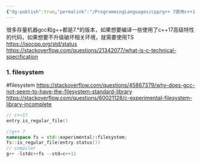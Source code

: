```yaml
---
{"dg-publish":true,"permalink":"/ProgrammingLanguages/cpp/g++ 7使用c++14 c++17高级特性/","noteIcon":"3"}
---
```


很多存量机器gcc和g++都是7.\*的版本，如果想要编译一些使用了c++17高级特性的代码，如果想要不升级破坏相关环境，就需要使用TS
https://isocpp.org/std/status
https://stackoverflow.com/questions/21342077/what-is-c-technical-specification
### 1. filesystem
#filesystem
https://stackoverflow.com/questions/45867379/why-does-gcc-not-seem-to-have-the-filesystem-standard-library
https://stackoverflow.com/questions/60021128/c-experimental-filesystem-library-incomplete

```cpp
// c++17
entry.is_regular_file()

//g++ 7
namespace fs = std::experimental::filesystem;
fs::is_regular_file(entry.status())
// compiler
g++ -lstdc++fs --std=c++11
```
